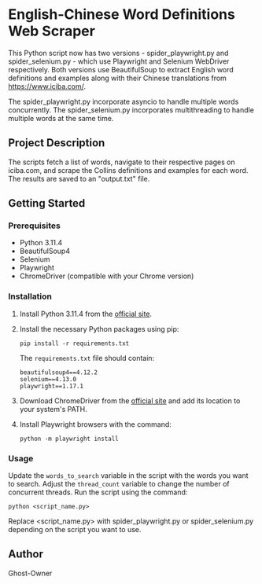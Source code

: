 # English-Chinese Word Definitions Web Scraper

This Python script now has two versions - spider_playwright.py and spider_selenium.py - which use Playwright and
Selenium WebDriver respectively. Both versions use BeautifulSoup to extract English word definitions and examples along
with their Chinese translations from https://www.iciba.com/.

The spider_playwright.py incorporate asyncio to handle multiple words concurrently.
The spider_selenium.py incorporates multithreading to handle multiple words at the same time.

## Project Description

The scripts fetch a list of words, navigate to their respective pages on iciba.com, and scrape the Collins definitions
and examples for each word. The results are saved to an "output.txt" file.

## Getting Started

### Prerequisites

- Python 3.11.4
- BeautifulSoup4
- Selenium
- Playwright
- ChromeDriver (compatible with your Chrome version)

### Installation

1. Install Python 3.11.4 from the [official site](https://www.python.org/downloads/release/python-3114/).
2. Install the necessary Python packages using pip:

   ```
   pip install -r requirements.txt
   ```

   The `requirements.txt` file should contain:
   ```
   beautifulsoup4==4.12.2
   selenium==4.13.0
   playwright==1.17.1
   ```
3. Download ChromeDriver from the [official site](https://sites.google.com/chromium.org/driver/) and add its location to
   your system's PATH.
4. Install Playwright browsers with the command:
   ```
   python -m playwright install
   ```

### Usage

Update the `words_to_search` variable in the script with the words you want to search. Adjust the `thread_count`
variable to change the number of concurrent threads. Run the script using the command:

```
python <script_name.py>
```

Replace <script_name.py> with spider_playwright.py or spider_selenium.py depending on the script you want to use.

## Author

Ghost-Owner